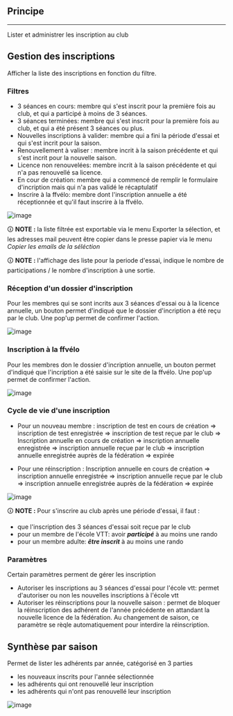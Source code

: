 ## Principe
***
Lister et administrer les inscription au club

## Gestion des inscriptions

Afficher la liste des inscriptions en fonction du filtre.

### Filtres
- 3 séances en cours: membre qui s'est inscrit pour la première fois au club, et qui a participé à moins de 3 séances.
- 3 séances terminées: membre qui s'est inscrit pour la première fois au club, et qui a été présent 3 séances ou plus.
- Nouvelles inscriptions à valider: membre qui a fini la période d'essai et qui s'est incrit pour la saison.
- Renouvellement à valiser : membre incrit à la saison précédente et qui s'est incrit pour la nouvelle saison.
- Licence non renouvelées: membre incrit à la saison précédente et qui n'a pas renouvellé sa licence.
- En cour de création: membre qui a commencé de remplir le formulaire d'incription mais qui n'a pas validé le récaptulatif
- Inscrire à la ffvélo: membre dont l'inscription annuelle a été réceptionnée et qu'il faut inscrire à la ffvélo. 

![image](/wiki/img/inscriptions/licences_to_receive.png)

🛈 **NOTE :** la liste filtrée est exportable via le menu Exporter la sélection, et les adresses mail peuvent être copier dans le presse papier via le menu *Copier les emails de la séléction*


🛈 **NOTE :** l'affichage des liste pour la periode d'essai, indique le nombre de participations / le nombre d'inscription à une sortie.

### Réception d'un dossier d'inscription
Pour les membres qui se sont incrits aux 3 séances d'essai ou à la licence annuelle, un bouton permet d'indiqué que le dossier d'incription a été reçu par le club. Une pop'up permet de confirmer l'action.

![image](/wiki/img/inscriptions/recepted.png)

### Inscription à la ffvélo
Pour les membres don le dossier d'incription annuelle, un bouton permet d'indiqué que l'incription a été saisie sur le site de la ffvélo. Une pop'up permet de confirmer l'action.

![image](/wiki/img/inscriptions/registered.png)

### Cycle de vie d'une inscription
- Pour un nouveau membre : inscription de test en cours de création => inscription de test enregistrée => inscription de test reçue par le club => Inscription annuelle en cours de création => inscription annuelle enregistrée => inscription annuelle reçue par le club => inscription annuelle enregistrée auprès de la fédération => expirée

- Pour une réinscription : Inscription annuelle en cours de création => inscription annuelle enregistrée => inscription annuelle reçue par le club => inscription annuelle enregistrée auprès de la fédération => expirée

![image](/wiki/img/inscriptions/graph.svg)

🛈 **NOTE :** Pour s'inscrire au club après une période d'essai, il faut :
- que l'inscription des 3 séances d'essai soit reçue par le club
- pour un membre de l'école VTT: avoir ***participé*** à au moins une rando
- pour un membre adulte: ***être inscrit*** à au moins une rando

### Paramètres
Certain paramètres perment de gérer les inscription
- Autoriser les inscriptions au 3 séances d'essai pour l'école vtt: permet d'autoriser ou non les nouvelles inscriptions à l'école vtt
- Autoriser les réinscriptions pour la nouvelle saison : permet de bloquer la réinscription des adhérent de l'année précédente en attandant la nouvelle licence de la fédération. Au changement de saison, ce paramètre se rèqle automatiquement pour interdire la réinscription.

## Synthèse par saison
Permet de lister les adhérents par année, catégorisé en 3 parties
- les nouveaux inscrits pour l'année sélectionnée
- les adhérents qui ont renouvellé leur inscription
- les adhérents qui n'ont pas renouvellé leur inscription

![image](/wiki/img/inscriptions/synthese.png)



